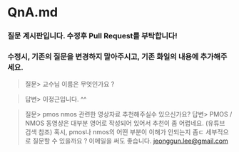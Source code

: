 # QnA.md

### 질문 계시판입니다. 수정후 Pull Request를 부탁합니다!
### 수정시, 기존의 질문을 변경하지 말아주시고, 기존 화일의 내용에 추가해주세요.

> 질문> 교수님 이름은 무엇인가요 ?

> 답변> 이정근입니다. ^^


> 질문> pmos nmos 관련한 영상자료 추천해주실수 있으신가요?
> 답변> PMOS / NMOS 동영상은 대부분 영어로 작성되어 있어서 추천이 좀 어렵네요. (유튜브 검색 참조)
       혹시, pmos나 nmos의 어떤 부분이 이해가 안되는지 좀ㄷ 세부적으로 질문할 수 있을까요 ?
       이메일을 써도 좋습니다. jeonggun.lee@gmail.com
       
